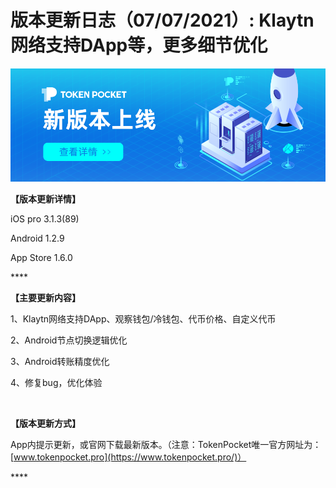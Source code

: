 # 版本更新日志（07/07/2021）: Klaytn网络支持DApp等，更多细节优化

![](../../.gitbook/assets/geng-xin-ban-ben-.png)

**【版本更新详情】**

‌iOS pro 3.1.3\(89\) 

Android 1.2.9

App Store 1.6.0 

\*\*\*\*

**【主要更新内容】**

‌1、Klaytn网络支持DApp、观察钱包/冷钱包、代币价格、自定义代币 

‌2、Android节点切换逻辑优化 

‌3、Android转账精度优化 

‌4、修复bug，优化体验

‌

**【版本更新方式】**

‌App内提示更新，或官网下载最新版本。（注意：TokenPocket唯一官方网址为：[www.tokenpocket.pro](https://www.tokenpocket.pro/)）

\*\*\*\*

